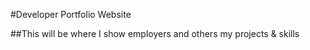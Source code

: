 #Developer Portfolio Website

##This will be where I show employers and others my projects & skills
